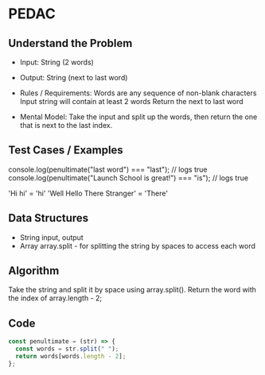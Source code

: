 # PEDAC

## Understand the Problem

- Input:
  String (2 words)
- Output:
  String (next to last word)

- Rules / Requirements:
  Words are any sequence of non-blank characters
  Input string will contain at least 2 words
  Return the next to last word

- Mental Model:
  Take the input and split up the words, then return the one that is next to the last index.

## Test Cases / Examples

console.log(penultimate("last word") === "last"); // logs true
console.log(penultimate("Launch School is great!") === "is"); // logs true

'Hi hi' = 'hi'
'Well Hello There Stranger' = 'There'

## Data Structures

- String
  input, output
- Array
  array.split - for splitting the string by spaces to access each word

## Algorithm

Take the string and split it by space using array.split().
Return the word with the index of array.length - 2;

## Code

```js
const penultimate = (str) => {
  const words = str.split(" ");
  return words[words.length - 2];
};
```
